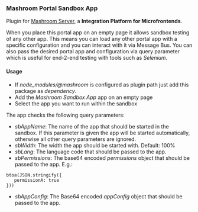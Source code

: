 
### Mashroom Portal Sandbox App

Plugin for [Mashroom Server](https://www.mashroom-server.com), a **Integration Platform for Microfrontends**. 

When you place this portal app on an empty page it allows sandbox testing of any other app.
This means you can load any other portal app with a specific configuration and you can interact with it via Message Bus. 
You can also pass the desired portal app and configuration via query parameter which is useful for end-2-end testing with tools such as _Selenium_.

#### Usage

* If *node_modules/@mashroom* is configured as plugin path just add this package as _dependency_.
* Add the _Mashroom Sandbox App_ app on an empty page
* Select the app you want to run within the sandbox

The app checks the following query parameters:

* *sbAppName*: The name of the app that should be started in the sandbox. 
  If this parameter is given the app will be started automatically, otherwise all other query parameters are ignored. 
* *sbWidth*: The width the app should be started with. Default: 100%
* *sbLang*: The language code that should be passed to the app.
* *sbPermissions*: The base64 encoded _permissions_ object that should be passed to the app. E.g.:
 ```
btoa(JSON.stringify({ 
    permissionA: true 
}))
```
* *sbAppConfig*: The Base64 encoded _appConfig_ object that should be passed to the app.
